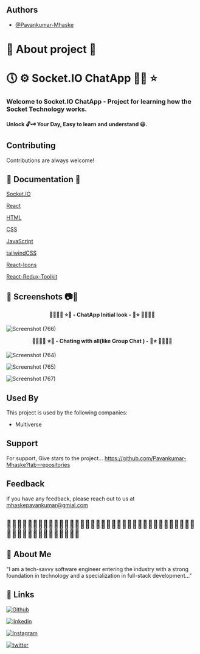 ## Authors

- [@Pavankumar-Mhaske](https://github.com/Pavankumar-Mhaske)

# 🚀 About project 💖

# 🕔 ⚙ Socket.IO ChatApp ✌🏻 ⭐

### Welcome to Socket.IO ChatApp - Project for learning how the Socket Technology works.

#### Unlock 🔓🗝 Your Day, Easy to learn and understand 😃.

## Contributing

Contributions are always welcome!

## 📃 Documentation 📄

[Socket.IO](https://socket.io/)

[React](https://legacy.reactjs.org/docs/getting-started.html)

[HTML](https://developer.mozilla.org/en-US/docs/Web/HTML)

[CSS](https://developer.mozilla.org/en-US/docs/Web/CSS)

[JavaScript](https://developer.mozilla.org/en-US/docs/Web/JavaScript)

[tailwindCSS](https://tailwindcss.com/)

[React-Icons](https://react-icons.github.io/react-icons)

[React-Redux-Toolkit](https://redux-toolkit.js.org/)

## 📸 Screenshots 📷🎥

<p align="center">
  <b> 🌴🎄🌳🌲 ⭐💖 - ChatApp Initial look - 💖⭐ 🌲🌳🎄🌴 </b>
</p>

![Screenshot (766)](https://github.com/Pavankumar-Mhaske/Soket.IO-ChatApp/assets/104865937/e996e8f8-5e02-485d-9b62-8b22c0700ef6)

<p align="center">
  <b> 🌴🎄🌳🌲 ⭐💖 - Chating with all(like Group Chat ) - 💖⭐ 🌲🌳🎄🌴 </b>
</p>

![Screenshot (764)](https://github.com/Pavankumar-Mhaske/Soket.IO-ChatApp/assets/104865937/2e400821-187b-4d2f-9042-19d8035666c6)

![Screenshot (765)](https://github.com/Pavankumar-Mhaske/Soket.IO-ChatApp/assets/104865937/7343ffeb-ce3e-4d77-9428-308f908796f2)

![Screenshot (767)](https://github.com/Pavankumar-Mhaske/Soket.IO-ChatApp/assets/104865937/b7999873-aa42-4ad0-9159-84b1859c0c27)

## Used By

This project is used by the following companies:

- Multiverse

## Support

For support, Give stars to the project... https://github.com/Pavankumar-Mhaske?tab=repositories

## Feedback

If you have any feedback, please reach out to us at mhaskepavankumar@gmial.com

## 👋🏻✍🏻🤟🏻🙌🏻🙏🏻👏🏻🤟🏻🙌🏻👏🏻🤟🏻🙏🏻🙌🏻👏🏻🤟🏻🙌🏻🙏🏻🤟🏻👏🏻🙌🏻🙏🏻🤟🏻👏🏻🙌🏻🙏🏻🙏🏻

## 🚀 About Me

"I am a tech-savvy software engineer entering the industry with a strong foundation in technology and a specialization in full-stack development..."

## 🔗 Links

[![Github](https://img.shields.io/badge/Github-000?style=for-the-badge&logo=github&logoColor=white)](https://github.com/Pavankumar-Mhaske/)

[![linkedin](https://img.shields.io/badge/linkedin-0A66C2?style=for-the-badge&logo=linkedin&logoColor=white)](https://www.linkedin.com/feed/)

[![Instagram](https://img.shields.io/badge/Instagram-FFC0CB?style=for-the-badge&logo=instagram&logoColor=#f026e9)](https://www.instagram.com/p1mhaske1.618/)

[![twitter](https://img.shields.io/badge/twitter-1DA1F2?style=for-the-badge&logo=twitter&logoColor=white)](https://twitter.com/PavankumarMhas1/)
